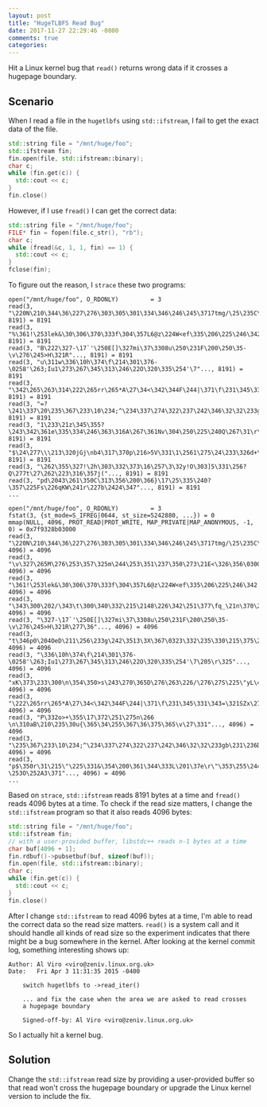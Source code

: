 ```yaml
---
layout: post
title: "HugeTLBFS Read Bug"
date: 2017-11-27 22:29:46 -0800
comments: true
categories: 
---
```


Hit a Linux kernel bug that `read()` returns wrong data if it crosses a hugepage boundary.

<!-- more -->

## Scenario
When I read a file in the `hugetlbfs` using `std::ifstream`, I fail to get the exact data of the file.

``` cpp
std::string file = "/mnt/huge/foo";
std::ifstream fin;
fin.open(file, std::ifstream::binary);
char c;
while (fin.get(c)) {
  std::cout << c;
}
fin.close()
```

However, if I use `fread()` I can get the correct data:

``` cpp
std::string file = "/mnt/huge/foo";
FILE* fin = fopen(file.c_str(), "rb");
char c;
while (fread(&c, 1, 1, fin) == 1) {
  std::cout << c;
}
fclose(fin);
```

To figure out the reason, I `strace` these two programs:

```
open("/mnt/huge/foo", O_RDONLY)         = 3
read(3, "\220N\210\344\36\227\276\303\305\301\334\346\246\245\3717tmg/\25\235C\365k\7\273T2\266\220\327"..., 8191) = 8191
read(3, "%\361!\253lek&\30\306\370\333f\304\357L6@z\224W<ef\335\206\225\246\342!\327\6"..., 8191) = 8191
read(3, "B\222\327-\17`'\250E[]\327mi\37\3308u\250\231F\200\250\35-\v\276\245>H\321R"..., 8191) = 8191
read(3, "u\311w\336\10h\374\f\214\301\376-\0258'\263;Iu1\273\267\345\313\246\22O\320\335\254'\7"..., 8191) = 8191
read(3, "\342\265\263\314\222\265rr\265*A\27\34<\342\344F\244|\371\f\231\345\331\343=\321SZx\273\240"..., 8191) = 8191
read(3, "=?\241\337\20\235\367\233\10\234;^\234\337\274\322\237\242\346\32\32\233gb\231\236DZ\336t\364]"..., 8191) = 8191
read(3, "1\233\21z\345\355?\243\342\361e\335\334\246\363\316A\267\361Nv\304\250\225\240Q\267\31\r\265\314'"..., 8191) = 8191
read(3, "$\24\277\\\213\320jGj\nb4\317\370p\216>5V\331\1\2561\275\24\233\326d+\1UM"..., 8191) = 8191
read(3, "\262\355\327!\2h\303\332\373\16\257\3\32y!O\303]5\331\256?Q\277t\27\262\223\316\357j("..., 8191) = 8191
read(3, "pd\2043\261\350C\313\356\200\366}\17\25\335\240?\357\225Fs\226qKW\241r\227b\2424\347"..., 8191) = 8191
...
```

```
open("/mnt/huge/foo", O_RDONLY)         = 3
fstat(3, {st_mode=S_IFREG|0644, st_size=5242880, ...}) = 0
mmap(NULL, 4096, PROT_READ|PROT_WRITE, MAP_PRIVATE|MAP_ANONYMOUS, -1, 0) = 0x7f9328b03000
read(3, "\220N\210\344\36\227\276\303\305\301\334\346\246\245\3717tmg/\25\235C\365k\7\273T2\266\220\327"..., 4096) = 4096
read(3, "\v\327\265M\276\253\357\325m\244\253\351\237\350\273\21E<\326\356\03003\210\5\277\210h\200V5\376"..., 4096) = 4096
read(3, "\361!\253lek&\30\306\370\333f\304\357L6@z\224W<ef\335\206\225\246\342!\327\6\t"..., 4096) = 4096
read(3, "\343\300\202/\343\t\300\340\332\215\2148\226\342\251\377\fq_\21n\370\212\273tn\305\210#\320@`"..., 4096) = 4096
read(3, "\327-\17`'\250E[]\327mi\37\3308u\250\231F\200\250\35-\v\276\245>H\321R\277\36"..., 4096) = 4096
read(3, "t\346p0\204OeD\211\256\233g\242\3513\3X\367\0323\332\235\330\215\375\261G\234\217\17\34\375"..., 4096) = 4096
read(3, "\336\10h\374\f\214\301\376-\0258'\263;Iu1\273\267\345\313\246\22O\320\335\254'\7\205\r\325"..., 4096) = 4096
read(3, "xK\373\233\300\n\354\350>s\243\270\365D\276\263\226/\276\27S\225\"yL\4V\352\272\26b\261"..., 4096) = 4096
read(3, "\222\265rr\265*A\27\34<\342\344F\244|\371\f\231\345\331\343=\321SZx\273\240)\245h\224"..., 4096) = 4096
read(3, "P\332o>+\355\17\372\251\275n\266 \n\310aB\210\235\30u{\365\34\255\367\36\375\365\v\27\331"..., 4096) = 4096
read(3, "\235\367\233\10\234;^\234\337\274\322\237\242\346\32\32\233gb\231\236DZ\336t\364]\225\216.=C"..., 4096) = 4096
read(3, "p$\350r\31\215\"\225\331&\354\200\361\344\333L\201\37e\r\"\353\255\244\250?\253O\252A3\371"..., 4096) = 4096
...
```

Based on `strace`, `std::ifstream` reads 8191 bytes at a time and `fread()` reads 4096 bytes at a time. To check if the read size matters, I change the `std::ifstream` program so that it also reads 4096 bytes:

``` cpp
std::string file = "/mnt/huge/foo";
std::ifstream fin;
// with a user-provided buffer, libstdc++ reads n-1 bytes at a time
char buf[4096 + 1];
fin.rdbuf()->pubsetbuf(buf, sizeof(buf));
fin.open(file, std::ifstream::binary);
char c;
while (fin.get(c)) {
  std::cout << c;
}
fin.close()
```

After I change `std::ifstream` to read 4096 bytes at a time, I'm able to read the correct data so the read size matters. `read()` is a system call and it should handle all kinds of read size so the experiment indicates that there might be a bug somewhere in the kernel. After looking at the kernel commit log, something interesting shows up:

```
Author: Al Viro <viro@zeniv.linux.org.uk>
Date:   Fri Apr 3 11:31:35 2015 -0400

    switch hugetlbfs to ->read_iter()

    ... and fix the case when the area we are asked to read crosses
    a hugepage boundary

    Signed-off-by: Al Viro <viro@zeniv.linux.org.uk>
```

So I actually hit a kernel bug.

## Solution
Change the `std::ifstream` read size by providing a user-provided buffer so that read won't cross the hugepage boundary or upgrade the Linux kernel version to include the fix.
